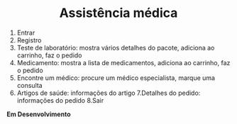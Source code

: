 <h1 align="center"> Assistência médica </h1>

1. Entrar
2. Registro
3. Teste de laboratório: mostra vários detalhes do pacote, adiciona ao carrinho, faz o pedido
4. Medicamento: mostra a lista de medicamentos, adiciona ao carrinho, faz o pedido
5. Encontre um médico: procure um médico especialista, marque uma consulta
6. Artigos de saúde: informações do artigo
7.Detalhes do pedido: informações do pedido
8.Sair

**Em Desenvolvimento**
